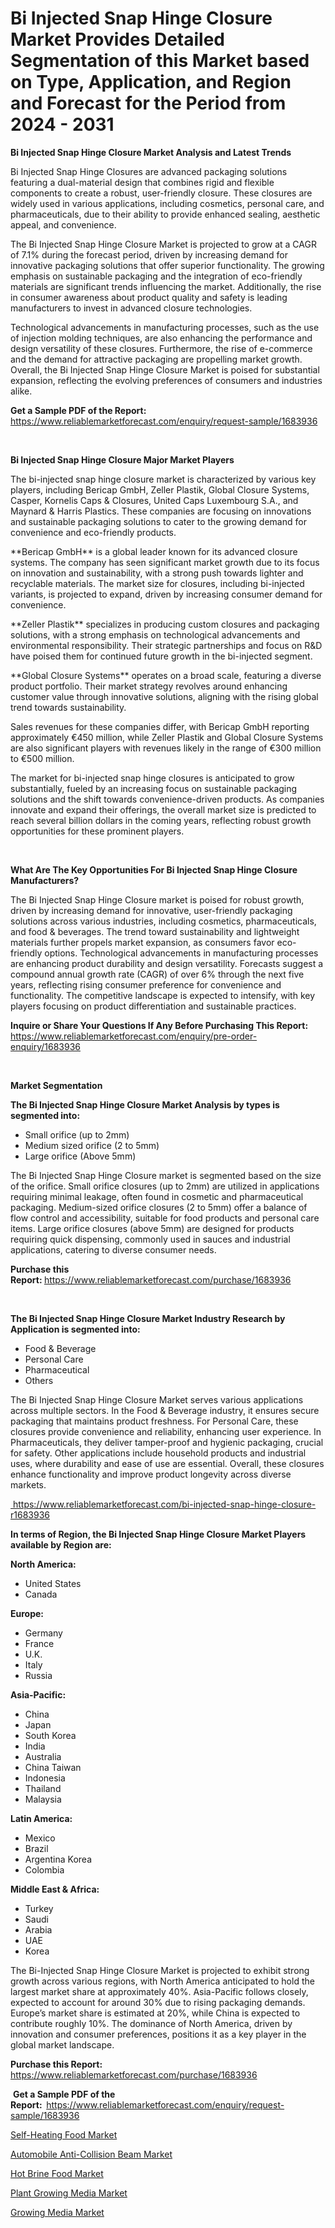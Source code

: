 <p><h1>Bi Injected Snap Hinge Closure Market Provides Detailed Segmentation of this Market based on Type, Application, and Region and Forecast for the Period from 2024 - 2031</h1></p><p><strong>Bi Injected Snap Hinge Closure Market Analysis and Latest Trends</strong></p>
<p><p>Bi Injected Snap Hinge Closures are advanced packaging solutions featuring a dual-material design that combines rigid and flexible components to create a robust, user-friendly closure. These closures are widely used in various applications, including cosmetics, personal care, and pharmaceuticals, due to their ability to provide enhanced sealing, aesthetic appeal, and convenience.</p><p>The Bi Injected Snap Hinge Closure Market is projected to grow at a CAGR of 7.1% during the forecast period, driven by increasing demand for innovative packaging solutions that offer superior functionality. The growing emphasis on sustainable packaging and the integration of eco-friendly materials are significant trends influencing the market. Additionally, the rise in consumer awareness about product quality and safety is leading manufacturers to invest in advanced closure technologies.</p><p>Technological advancements in manufacturing processes, such as the use of injection molding techniques, are also enhancing the performance and design versatility of these closures. Furthermore, the rise of e-commerce and the demand for attractive packaging are propelling market growth. Overall, the Bi Injected Snap Hinge Closure Market is poised for substantial expansion, reflecting the evolving preferences of consumers and industries alike.</p></p>
<p><strong>Get a Sample PDF of the Report:&nbsp;</strong> <a href="https://www.reliablemarketforecast.com/enquiry/request-sample/1683936?utm_campaign=1110&utm_medium=2&utm_source=Github&utm_content=ia&utm_term=15102024&utm_id=bi-injected-snap-hinge-closure">https://www.reliablemarketforecast.com/enquiry/request-sample/1683936</a></p>
<p>&nbsp;</p>
<p><strong>Bi Injected Snap Hinge Closure Major Market Players</strong></p>
<p><p>The bi-injected snap hinge closure market is characterized by various key players, including Bericap GmbH, Zeller Plastik, Global Closure Systems, Casper, Kornelis Caps & Closures, United Caps Luxembourg S.A., and Maynard & Harris Plastics. These companies are focusing on innovations and sustainable packaging solutions to cater to the growing demand for convenience and eco-friendly products.</p><p>**Bericap GmbH** is a global leader known for its advanced closure systems. The company has seen significant market growth due to its focus on innovation and sustainability, with a strong push towards lighter and recyclable materials. The market size for closures, including bi-injected variants, is projected to expand, driven by increasing consumer demand for convenience.</p><p>**Zeller Plastik** specializes in producing custom closures and packaging solutions, with a strong emphasis on technological advancements and environmental responsibility. Their strategic partnerships and focus on R&D have poised them for continued future growth in the bi-injected segment.</p><p>**Global Closure Systems** operates on a broad scale, featuring a diverse product portfolio. Their market strategy revolves around enhancing customer value through innovative solutions, aligning with the rising global trend towards sustainability.</p><p>Sales revenues for these companies differ, with Bericap GmbH reporting approximately €450 million, while Zeller Plastik and Global Closure Systems are also significant players with revenues likely in the range of €300 million to €500 million. </p><p>The market for bi-injected snap hinge closures is anticipated to grow substantially, fueled by an increasing focus on sustainable packaging solutions and the shift towards convenience-driven products. As companies innovate and expand their offerings, the overall market size is predicted to reach several billion dollars in the coming years, reflecting robust growth opportunities for these prominent players.</p></p>
<p>&nbsp;</p>
<p><strong>What Are The Key Opportunities For Bi Injected Snap Hinge Closure Manufacturers?</strong></p>
<p><p>The Bi Injected Snap Hinge Closure market is poised for robust growth, driven by increasing demand for innovative, user-friendly packaging solutions across various industries, including cosmetics, pharmaceuticals, and food & beverages. The trend toward sustainability and lightweight materials further propels market expansion, as consumers favor eco-friendly options. Technological advancements in manufacturing processes are enhancing product durability and design versatility. Forecasts suggest a compound annual growth rate (CAGR) of over 6% through the next five years, reflecting rising consumer preference for convenience and functionality. The competitive landscape is expected to intensify, with key players focusing on product differentiation and sustainable practices.</p></p>
<p><strong>Inquire or Share Your Questions If Any Before Purchasing This Report:</strong> <a href="https://www.reliablemarketforecast.com/enquiry/pre-order-enquiry/1683936?utm_campaign=1110&utm_medium=2&utm_source=Github&utm_content=ia&utm_term=15102024&utm_id=bi-injected-snap-hinge-closure">https://www.reliablemarketforecast.com/enquiry/pre-order-enquiry/1683936</a></p>
<p>&nbsp;</p>
<p><strong>Market Segmentation</strong></p>
<p><strong>The Bi Injected Snap Hinge Closure Market Analysis by types is segmented into:</strong></p>
<p><ul><li>Small orifice (up to 2mm)</li><li>Medium sized orifice (2 to 5mm)</li><li>Large orifice (Above 5mm)</li></ul></p>
<p><p>The Bi Injected Snap Hinge Closure market is segmented based on the size of the orifice. Small orifice closures (up to 2mm) are utilized in applications requiring minimal leakage, often found in cosmetic and pharmaceutical packaging. Medium-sized orifice closures (2 to 5mm) offer a balance of flow control and accessibility, suitable for food products and personal care items. Large orifice closures (above 5mm) are designed for products requiring quick dispensing, commonly used in sauces and industrial applications, catering to diverse consumer needs.</p></p>
<p><strong>Purchase this Report:&nbsp;</strong><a href="https://www.reliablemarketforecast.com/purchase/1683936?utm_campaign=1110&utm_medium=2&utm_source=Github&utm_content=ia&utm_term=15102024&utm_id=bi-injected-snap-hinge-closure">https://www.reliablemarketforecast.com/purchase/1683936</a></p>
<p>&nbsp;</p>
<p><strong>The Bi Injected Snap Hinge Closure Market Industry Research by Application is segmented into:</strong></p>
<p><ul><li>Food & Beverage</li><li>Personal Care</li><li>Pharmaceutical</li><li>Others</li></ul></p>
<p><p>The Bi Injected Snap Hinge Closure Market serves various applications across multiple sectors. In the Food & Beverage industry, it ensures secure packaging that maintains product freshness. For Personal Care, these closures provide convenience and reliability, enhancing user experience. In Pharmaceuticals, they deliver tamper-proof and hygienic packaging, crucial for safety. Other applications include household products and industrial uses, where durability and ease of use are essential. Overall, these closures enhance functionality and improve product longevity across diverse markets.</p></p>
<p><a href="https://www.reliablemarketforecast.com/bi-injected-snap-hinge-closure-r1683936?utm_campaign=1110&utm_medium=2&utm_source=Github&utm_content=ia&utm_term=15102024&utm_id=bi-injected-snap-hinge-closure">&nbsp;https://www.reliablemarketforecast.com/bi-injected-snap-hinge-closure-r1683936</a></p>
<p><strong>In terms of Region, the Bi Injected Snap Hinge Closure Market Players available by Region are:</strong></p>
<p>
    <p> <strong> North America: </strong>
        <ul>
            <li>United States</li>
            <li>Canada</li>
        </ul>
        </p> 
    <p> <strong> Europe: </strong>
        <ul>
            <li>Germany</li>
            <li>France</li>
            <li>U.K.</li>
            <li>Italy</li>
            <li>Russia</li>
        </ul>
        </p> 
    <p> <strong> Asia-Pacific: </strong>
        <ul>
            <li>China</li>
            <li>Japan</li>
            <li>South Korea</li>
            <li>India</li>
            <li>Australia</li>
            <li>China Taiwan</li>
            <li>Indonesia</li>
            <li>Thailand</li>
            <li>Malaysia</li>
        </ul>
        </p> 
    <p> <strong> Latin America: </strong>
        <ul>
            <li>Mexico</li>
            <li>Brazil</li>
            <li>Argentina Korea</li>
            <li>Colombia</li>
        </ul>
        </p> 
    <p> <strong> Middle East & Africa: </strong>
        <ul>
            <li>Turkey</li>
            <li>Saudi</li>
            <li>Arabia</li>
            <li>UAE</li>
            <li>Korea</li>
        </ul>
    </p>
    </p>
<p><p>The Bi-Injected Snap Hinge Closure Market is projected to exhibit strong growth across various regions, with North America anticipated to hold the largest market share at approximately 40%. Asia-Pacific follows closely, expected to account for around 30% due to rising packaging demands. Europe’s market share is estimated at 20%, while China is expected to contribute roughly 10%. The dominance of North America, driven by innovation and consumer preferences, positions it as a key player in the global market landscape.</p></p>
<p><strong>Purchase this Report: </strong><a href="https://www.reliablemarketforecast.com/purchase/1683936?utm_campaign=1110&utm_medium=2&utm_source=Github&utm_content=ia&utm_term=15102024&utm_id=bi-injected-snap-hinge-closure">https://www.reliablemarketforecast.com/purchase/1683936</a></p>
<p>&nbsp;<strong>Get a Sample PDF of the Report:&nbsp;&nbsp;</strong><a href="https://www.reliablemarketforecast.com/enquiry/request-sample/1683936?utm_campaign=1110&utm_medium=2&utm_source=Github&utm_content=ia&utm_term=15102024&utm_id=bi-injected-snap-hinge-closure">https://www.reliablemarketforecast.com/enquiry/request-sample/1683936</a></p>
<p><strong></strong></p>
<p><p><a href="https://www.linkedin.com/pulse/self-heating-food-market-trends-detailed-study-its-segmentation-t90of?utm_campaign=1110&utm_medium=2&utm_source=Github&utm_content=ia&utm_term=15102024&utm_id=bi-injected-snap-hinge-closure">Self-Heating Food Market</a></p><p><a href="https://www.linkedin.com/pulse/evolution-automobile-anti-collision-beam-market-key-shifts-from-xbm7f?trk=public_post_embed_feed-article-content&utm_campaign=1110&utm_medium=2&utm_source=Github&utm_content=ia&utm_term=15102024&utm_id=bi-injected-snap-hinge-closure">Automobile Anti-Collision Beam Market</a></p><p><a href="https://www.linkedin.com/pulse/global-perspectives-hot-brine-food-market-trends-challenges-pgm2f?trk=public_post_embed_feed-article-content&utm_campaign=1110&utm_medium=2&utm_source=Github&utm_content=ia&utm_term=15102024&utm_id=bi-injected-snap-hinge-closure">Hot Brine Food Market</a></p><p><a href="https://github.com/wydramppetrox/Market-Research-Report-List-1/blob/main/plant-growing-media-market.md?utm_campaign=1110&utm_medium=2&utm_source=Github&utm_content=ia&utm_term=15102024&utm_id=bi-injected-snap-hinge-closure">Plant Growing Media Market</a></p><p><a href="https://github.com/janelbaub6/Market-Research-Report-List-1/blob/main/growing-media-market.md?utm_campaign=1110&utm_medium=2&utm_source=Github&utm_content=ia&utm_term=15102024&utm_id=bi-injected-snap-hinge-closure">Growing Media Market</a></p></p>